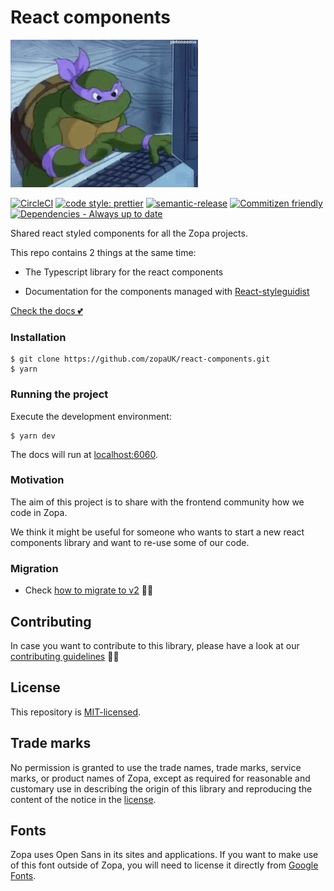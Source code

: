 # React components

<img src="./etc/images/turtle.gif" />

[![CircleCI](https://circleci.com/gh/zopaUK/react-components/tree/master.svg?style=svg)](https://circleci.com/gh/zopaUK/react-components/tree/master)
[![code style: prettier](https://img.shields.io/badge/code_style-prettier-ff69b4.svg?style=flat-square)](https://github.com/prettier/prettier)
[![semantic-release](https://img.shields.io/badge/%20%20%F0%9F%93%A6%F0%9F%9A%80-semantic--release-e10079.svg)](https://github.com/semantic-release/semantic-release)
[![Commitizen friendly](https://img.shields.io/badge/commitizen-friendly-brightgreen.svg)](http://commitizen.github.io/cz-cli/)
[![Dependencies - Always up to date](https://img.shields.io/badge/always-up_to_date-brightgreen.svg)](https://help.github.com/en/articles/configuring-automated-security-fixes)

Shared react styled components for all the Zopa projects.

This repo contains 2 things at the same time:

- The Typescript library for the react components

- Documentation for the components managed with [React-styleguidist](https://react-styleguidist.js.org)

[Check the docs 💕](https://zopauk.github.io/react-components/)

### Installation

```
$ git clone https://github.com/zopaUK/react-components.git
$ yarn
```

### Running the project

Execute the development environment:

```
$ yarn dev
```

The docs will run at [localhost:6060](http://localhost:6060).

### Motivation

The aim of this project is to share with the frontend community how we code in Zopa.

We think it might be useful for someone who wants to start a new react components library and want to re-use some of our code.

### Migration

- Check [how to migrate to v2](./etc/docs/migration-v2.md) 🏃🏻

## Contributing

In case you want to contribute to this library, please have a look at our [contributing guidelines](./CONTRIBUTING.md) 🙌🏼

## License

This repository is [MIT-licensed](./LICENSE).

## Trade marks

No permission is granted to use the trade names, trade marks, service marks, or product names of Zopa, except as required for reasonable and customary use in describing the origin of this library and reproducing the content of the notice in the [license](./LICENSE).

## Fonts

Zopa uses Open Sans in its sites and applications. If you want to make use of this font outside of Zopa, you will need to license it directly from [Google Fonts](https://fonts.google.com/).
